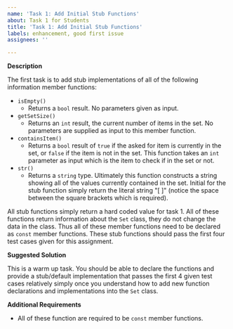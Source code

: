 ```yaml
---
name: 'Task 1: Add Initial Stub Functions'
about: Task 1 for Students
title: 'Task 1: Add Initial Stub Functions'
labels: enhancement, good first issue
assignees: ''

---
```


**Description**

The first task is to add stub implementations of all of the following information member functions:

- `isEmpty()`
  - Returns a `bool` result.  No parameters given as input.
- `getSetSize()`
  - Returns an `int` result, the current number of items in the set.  No parameters are supplied as input to this member function.
- `containsItem()`
  - Returns a `bool` result of `true` if the asked for item is currently in the set, or `false` if the item is not in the set.  This function takes an `int` parameter as input which is the item to check if in the set or not.
- `str()`
  - Returns a `string` type.  Ultimately this function constructs a string showing all of the values currently contained in the set.  Initial for the stub function simply return the literal string "[ ]" (notice the space between the square brackets which is required).

All stub functions simply return a hard coded value for task 1.  All of these functions return information about the `Set` class, they do not change the data in the class.  Thus all of these member functions need to be declared as `const` member functions.  These stub functions should pass the first four test cases given for this assignment.

**Suggested Solution**

This is a warm up task.  You should be able to declare the functions and provide a stub/default implementation that passes the first 4 given test cases relatively simply once you understand how to add new function declarations and implementations into the `Set` class.

**Additional Requirements**

- All of these function are required to be `const` member functions.
